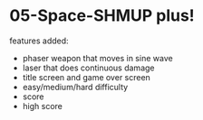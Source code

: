 # 05-Space-SHMUP plus!

features added:
- phaser weapon that moves in sine wave
- laser that does continuous damage
- title screen and game over screen
- easy/medium/hard difficulty
- score
- high score

 
